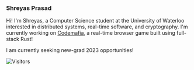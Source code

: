 ### Shreyas Prasad

Hi! I'm Shreyas, a Computer Science student at the University of Waterloo interested in distributed systems, real-time software, and cryptography. I'm currently working on [Codemafia](https://github.com/ShreyasPrasad/codemafia), a real-time browser game built using full-stack Rust!

I am currently seeking new-grad 2023 opportunities!

![Visitors](https://visitor-badge.laobi.icu/badge?page_id=ShreyasPrasad.ShreyasPrasad)
<!--
**ShreyasPrasad/ShreyasPrasad** is a ✨ _special_ ✨ repository because its `README.md` (this file) appears on your GitHub profile.

Here are some ideas to get you started:

- 🔭 I’m currently working on ... 
- 🌱 I’m currently learning ...
- 👯 I’m looking to collaborate on ...
- 🤔 I’m looking for help with ...
- 💬 Ask me about ...
- 📫 How to reach me: ...
- 😄 Pronouns: ...
- ⚡ Fun fact: ...
-->
